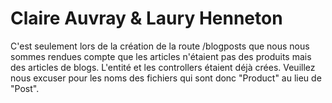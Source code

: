 # Claire Auvray & Laury Henneton

C'est seulement lors de la création de la route /blogposts que nous nous sommes rendues compte que les articles n'étaient pas des produits mais des articles de blogs. L'entité et les controllers étaient déjà crées. Veuillez nous excuser pour les noms des fichiers qui sont donc "Product" au lieu de "Post".
